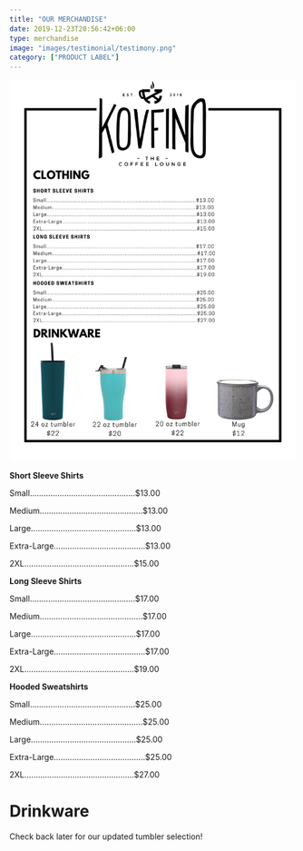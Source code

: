```yaml
---
title: "OUR MERCHANDISE"
date: 2019-12-23T20:56:42+06:00
type: merchandise
image: "images/testimonial/testimony.png"
category: ["PRODUCT LABEL"]
---
```


![Merchandise](/static/images/merchandise.png)

**Short Sleeve Shirts**

Small..............................................$13.00

Medium.............................................$13.00

Large..............................................$13.00

Extra-Large........................................$13.00

2XL................................................$15.00

**Long Sleeve Shirts**

Small..............................................$17.00

Medium.............................................$17.00

Large..............................................$17.00

Extra-Large........................................$17.00

2XL................................................$19.00

**Hooded Sweatshirts**

Small..............................................$25.00

Medium.............................................$25.00

Large..............................................$25.00

Extra-Large........................................$25.00

2XL................................................$27.00

# Drinkware

Check back later for our updated tumbler selection!
